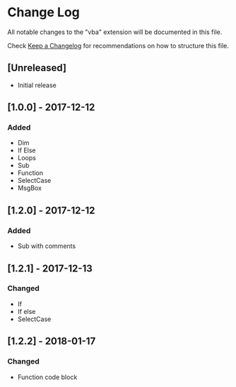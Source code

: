 # Change Log
All notable changes to the "vba" extension will be documented in this file.

Check [Keep a Changelog](http://keepachangelog.com/) for recommendations on how to structure this file.

## [Unreleased]
- Initial release

## [1.0.0] - 2017-12-12
### Added
- Dim
- If Else
- Loops
- Sub
- Function
- SelectCase
- MsgBox

## [1.2.0] - 2017-12-12
### Added
- Sub with comments

## [1.2.1] - 2017-12-13
### Changed
- If
- If else
- SelectCase

## [1.2.2] - 2018-01-17
### Changed
- Function code block